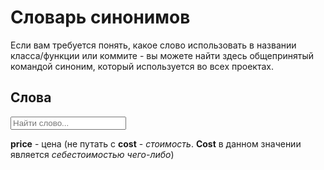 <h1>Словарь синонимов</h1>
Если вам требуется понять, какое слово использовать в названии класса/функции или коммите - вы можете найти здесь общепринятый командой синоним, который используется во всех проектах.

<h2>Слова</h2>
<input type="search" placeholder="Найти слово..." />

**price** - цена (не путать с **cost** - *стоимость*. **Cost** в данном значении является *себестоимостью чего-либо*)